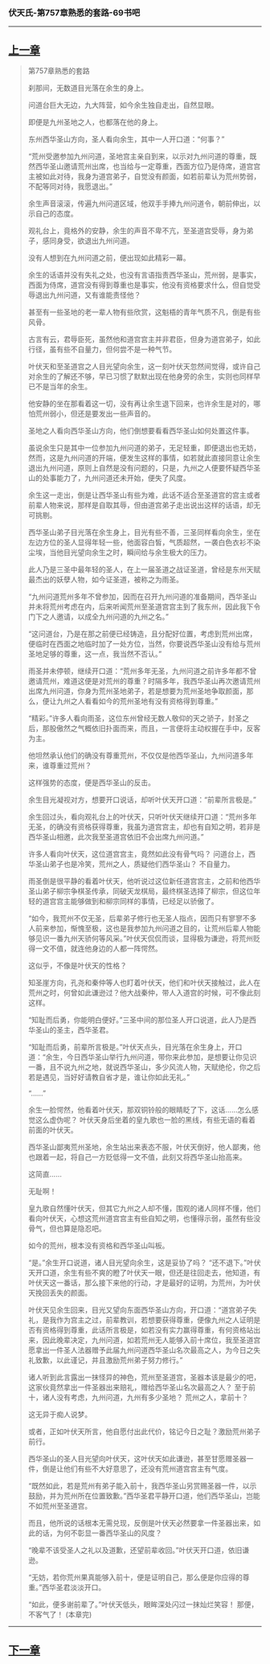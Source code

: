 ### 伏天氏-第757章熟悉的套路-69书吧

--------
[上一章](./e31d51d73a5696f66825cad86ec56142.md)
--------


>
>
>
>第757章熟悉的套路
>
>刹那间，无数道目光落在余生的身上。
>
>问道台巨大无边，九大阵营，如今余生独自走出，自然显眼。
>
>即便是九州圣地之人，也都落在他的身上。
>
>东州西华圣山方向，圣人看向余生，其中一人开口道：“何事？”
>
>“荒州受邀参加九州问道，圣地宫主亲自到来，以示对九州问道的尊重，既然西华圣山邀请荒州出席，也当给与一定尊重，西面方位乃是侍席，道宫宫主被如此对待，我身为道宫弟子，自觉没有颜面，如若前辈认为荒州势弱，不配等同对待，我愿退出。”
>
>余生声音滚滚，传遍九州问道区域，他双手手捧九州问道令，朝前伸出，以示自己的态度。
>
>观礼台上，竟格外的安静，余生的声音不卑不亢，至圣道宫受辱，身为弟子，感同身受，欲退出九州问道。
>
>没有人想到在九州问道之前，便出现如此精彩一幕。
>
>余生的话语并没有失礼之处，也没有言语指责西华圣山，荒州弱，是事实，西面为侍席，道宫没有得到尊重也是事实，他没有资格要求什么，但自觉受辱退出九州问道，又有谁能责怪他？
>
>甚至有一些圣地的老一辈人物有些欣赏，这魁梧的青年气质不凡，倒是有些风骨。
>
>古言有云，君辱臣死，虽然他和道宫宫主并非君臣，但身为道宫弟子，如此行径，虽有些不自量力，但何尝不是一种气节。
>
>叶伏天和至圣道宫之人目光望向余生，这一刻叶伏天忽然间觉得，或许自己对余生的了解还不够，早已习惯了默默出现在他身旁的余生，实则也同样早已不是当年的余生。
>
>他安静的坐在那看着这一切，没有再让余生退下回来，也许余生是对的，哪怕荒州弱小，但还是要发出一些声音的。
>
>圣地之人看向西华圣山方向，他们倒想要看看西华圣山如何处置这件事。
>
>虽说余生只是其中一位参加九州问道的弟子，无足轻重，即便退出也无妨，然而，这是九州问道的开端，便发生这样的事情，如若就此直接同意让余生退出九州问道，原则上自然是没有问题的，只是，九州之人便要怀疑西华圣山的处事能力了，九州问道还未开始，便失了风度。
>
>余生这一走出，倒是让西华圣山有些为难，此话不适合至圣道宫的宫主或者前辈人物来说，那样是自取其辱，但由道宫弟子走出说出这样的话语，却无可挑剔。
>
>西华圣山弟子目光落在余生身上，目光有些不善，三圣同样看向余生，坐在左边方位的圣人显得年轻一些，他面容白皙，气质超然，一袭白色衣衫不染尘埃，当他目光望向余生之时，瞬间给与余生极大的压力。
>
>此人乃是三圣中最年轻的圣人，在上一届圣道之战证圣道，曾经是东州天赋最杰出的妖孽人物，如今证圣道，被称之为雨圣。
>
>“九州问道荒州多年不曾参加，因而在召开九州问道的准备期间，西华圣山并未将荒州考虑在内，后来听闻荒州至圣道宫宫主到了我东州，因此我下令门下之人邀请，以成全九州问道的九州之名。”
>
>“这问道台，乃是在那之前便已经铸造，且分配好位置，考虑到荒州出席，便临时在西面之地临时加了一处方位，当然，你要说西华圣山没有给与荒州圣地足够的尊重，这一点，我当然不否认。”
>
>雨圣并未停顿，继续开口道：“荒州多年无圣，九州问道之前许多年都不曾邀请荒州，难道这便是对荒州的尊重？时隔多年，我西华圣山再次邀请荒州出席九州问道，你身为荒州圣地弟子，若是想要为荒州圣地争取颜面，那么，便让九州之人看看如今的荒州圣地有没有资格得到尊重。”
>
>“精彩。”许多人看向雨圣，这位东州曾经无数人敬仰的天之骄子，封圣之后，那股傲然之气概依旧扑面而来，而且，一言便将主动权握在手中，反客为主。
>
>他坦然承认他们的确没有尊重荒州，不仅仅是他西华圣山，九州问道多年来，谁尊重过荒州？
>
>这样强势的态度，便是西华圣山的反击。
>
>余生目光凝视对方，想要开口说话，却听叶伏天开口道：“前辈所言极是。”
>
>余生回过头，看向观礼台上的叶伏天，只听叶伏天继续开口道：“荒州多年无圣，的确没有资格获得尊重，我虽为道宫宫主，却也有自知之明，若非是西华圣山相邀，此次我至圣道宫依旧不会出席九州问道。”
>
>许多人看向叶伏天，这位道宫宫主，竟然如此没有骨气吗？
>问道台上，西华圣山弟子也是冷笑，荒州之人，质疑他们西华圣山？
>不自量力。
>
>雨圣倒是很平静的看着叶伏天，他听说过这位新任道宫宫主，之前和他西华圣山弟子柳宗争棋圣传承，同破天龙棋局，最终棋圣选择了柳宗，但这位年轻的道宫宫主能够做到和柳宗同样的事情，已经足以骄傲了。
>
>“如今，我荒州不仅无圣，后辈弟子修行也无圣人指点，因而只有寥寥不多人前来参加，惭愧至极，这也是我参加九州问道之目的，让荒州后辈人物能够见识一番九州天骄何等风采。”叶伏天侃侃而谈，显得极为谦逊，将荒州贬得一文不值，就连他身边的人都一阵愕然。
>
>这似乎，不像是叶伏天的性格？
>
>知圣崖方向，孔尧和秦仲等人也盯着叶伏天，他们和叶伏天接触过，此人在荒州之时，何曾如此谦逊过？他大战秦仲，带人入道宫的时候，可不像此刻这样。
>
>“知耻而后勇，你能明白便好。”三圣中间的那位圣人开口说道，此人乃是西华圣山的圣主，西华圣君。
>
>“知耻而后勇，前辈所言极是。”叶伏天点头，目光落在余生身上，开口道：“余生，今日西华圣山举行九州问道，带你来此参加，是想要让你见识一番，且不说九州之地，就说西华圣山，多少风流人物，天赋绝伦，你之后若是遇见，当好好请教自省才是，谁让你如此无礼。”
>
>“……”
>
>余生一脸愕然，他看着叶伏天，那双铜铃般的眼睛眨了下，这话……怎么感觉这么虚伪呢？
>叶伏天身后坐着的皇九歌也一脸的黑线，有些无语的看着前面的叶伏天。
>
>西华圣山鄙夷荒州圣地，余生站出来表态不服，叶伏天倒好，他人鄙夷，他也跟着一起，将自己一方贬低得一文不值，此刻又将西华圣山抬高来。
>
>这简直……
>
>无耻啊！
>
>皇九歌自然懂叶伏天，但其它九州之人却不懂，围观的诸人同样不懂，他们看向叶伏天，心想这荒州道宫宫主有些自知之明，也懂得示弱，虽然有些没骨气，但也算是隐忍吧。
>
>如今的荒州，根本没有资格和西华圣山叫板。
>
>“是。”余生开口说道，诸人目光望向余生，这是妥协了吗？
>“还不退下。”叶伏天开口道，余生有些不爽的瞪了叶伏天一眼，但还是往回走去，他知道，有叶伏天这一番话，那么接下来他的行动，才是最好的证明，为荒州，为叶伏天挽回丢失的颜面。
>
>叶伏天见余生回来，目光又望向东面西华圣山方向，开口道：“道宫弟子失礼，是我作为宫主之过，前辈教训，若想要获得尊重，便像九州之人证明是否有资格得到尊重，此话所言极是，如若没有实力赢得尊重，有何资格站出来，因此晚辈决定，九州问道，如若荒州无人能够入前十席位，我至圣道宫愿拿出一件圣人法器赠予此届九州问道西华圣山名次最高之人，为今日之失礼致歉，以此谨记，并且激励荒州弟子努力修行。”
>
>诸人听到此言露出一抹怪异的神色，荒州至圣道宫，圣器本该是最少的吧，这家伙竟然拿出一件圣器出来赔礼，赠给西华圣山名次最高之人？
>至于前十，诸人没有考虑，九州问道，九州有多少圣地？
>荒州之人，拿前十？
>
>这无异于痴人说梦。
>
>或者，正如叶伏天所言，他自愿付出此代价，铭记今日之耻？激励荒州弟子前行。
>
>西华圣山的圣人目光望向叶伏天，这叶伏天如此谦逊，甚至甘愿赠圣器一件，倒是让他们有些不大好意思了，还没有荒州道宫宫主有气度。
>
>“既然如此，若是荒州有弟子能入前十，我西华圣山另赏赐圣器一件，以示鼓励，并为荒州所在位置致歉。”西华圣君平静开口道，他们西华圣山，岂能不如荒州至圣道宫。
>
>而且，他所说的话根本无需兑现，反倒是叶伏天必然要拿一件圣器出来，如此的话，为何不彰显一番西华圣山的风度？
>
>“晚辈不该受圣人之礼以及道歉，还望前辈收回。”叶伏天开口道，依旧谦逊。
>
>“无妨，若你荒州果真能够入前十，便是证明自己，那么便是你应得的尊重。”西华圣君淡淡开口。
>
>“如此，便多谢前辈了。”叶伏天低头，眼眸深处闪过一抹灿烂笑容！
>那便，不客气了！
>(本章完)
>
>

--------
[下一章](./31aaeb26ee1a5ed44d50054edb936a53.md)
--------
